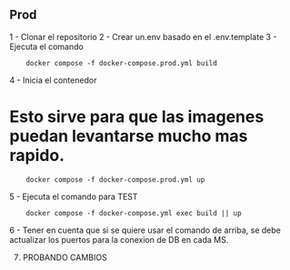 ## Prod

1 - Clonar el repositorio
2 - Crear un.env basado en el .env.template
3 - Ejecuta el comando

```
    docker compose -f docker-compose.prod.yml build
```

4 - Inicia el contenedor

# Esto sirve para que las imagenes puedan levantarse mucho mas rapido.

```
    docker compose -f docker-compose.prod.yml up
```

5 - Ejecuta el comando para TEST

```
    docker compose -f docker-compose.yml exec build || up
```

6 - Tener en cuenta que si se quiere usar el comando de arriba, se debe actualizar los puertos para la conexion de DB en cada MS.

7. PROBANDO CAMBIOS
